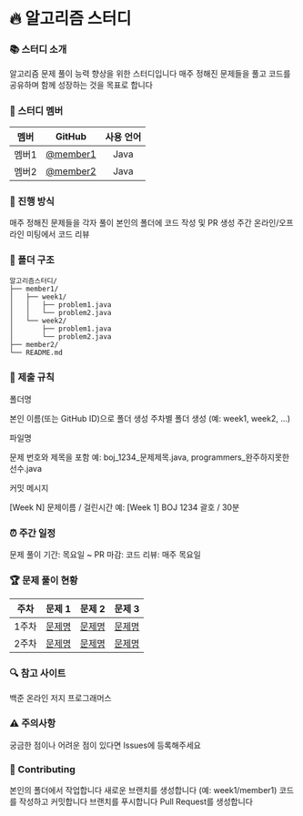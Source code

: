 # 🔥 알고리즘 스터디
### 📚 스터디 소개

알고리즘 문제 풀이 능력 향상을 위한 스터디입니다
매주 정해진 문제들을 풀고 코드를 공유하며 함께 성장하는 것을 목표로 합니다

### 👥 스터디 멤버
멤버 | GitHub | 사용 언어
:---: | :---: | :---:
멤버1 | [@member1](https://github.com/member1) | Java
멤버2 | [@member2](https://github.com/member2) | Java

### 📅 진행 방식

매주 정해진 문제들을 각자 풀이
본인의 폴더에 코드 작성 및 PR 생성
주간 온라인/오프라인 미팅에서 코드 리뷰

### 📁 폴더 구조
```
알고리즘스터디/
├── member1/
│   ├── week1/
│   │   ├── problem1.java
│   │   └── problem2.java
│   └── week2/
│       ├── problem1.java
│       └── problem2.java
├── member2/
└── README.md
```

### 📌 제출 규칙

폴더명

본인 이름(또는 GitHub ID)으로 폴더 생성
주차별 폴더 생성 (예: week1, week2, ...)


파일명

문제 번호와 제목을 포함
예: boj_1234_문제제목.java, programmers_완주하지못한선수.java


커밋 메시지

[Week N] 문제이름 / 걸린시간
예: [Week 1] BOJ 1234 괄호 / 30분



### ⏰ 주간 일정

문제 풀이 기간: 목요일 ~ 
PR 마감:
코드 리뷰: 매주 목요일

### 🏆 문제 풀이 현황
주차 | 문제 1 | 문제 2 | 문제 3
:---: | :---: | :---: | :---:
1주차 | [문제명](문제링크) | [문제명](문제링크) | [문제명](문제링크)
2주차 | [문제명](문제링크) | [문제명](문제링크) | [문제명](문제링크)

### 🔍 참고 사이트

백준 온라인 저지
프로그래머스

### ⚠️ 주의사항

궁금한 점이나 어려운 점이 있다면 Issues에 등록해주세요

### 🤝 Contributing

본인의 폴더에서 작업합니다
새로운 브랜치를 생성합니다 (예: week1/member1)
코드를 작성하고 커밋합니다
브랜치를 푸시합니다
Pull Request를 생성합니다

